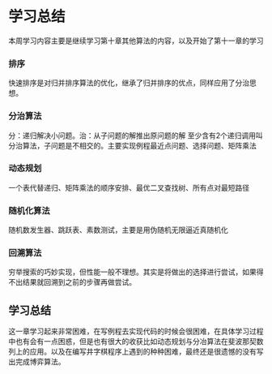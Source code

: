 # 学习总结

本周学习内容主要是继续学习第十章其他算法的内容，以及开始了第十一章的学习

### 排序

快速排序是对归并排序算法的优化，继承了归并排序的优点，同样应用了分治思想。



### 分治算法

分：递归解决小问题。治：从子问题的解推出原问题的解 至少含有2个递归调用叫分治算法，子问题是不相交的。主要实现例程最近点问题、选择问题、矩阵乘法

### 动态规划

一个表代替递归、矩阵乘法的顺序安排、最优二叉查找树、所有点对最短路径

### 随机化算法

随机数发生器、跳跃表、素数测试，主要是用伪随机无限逼近真随机化

### 回溯算法

穷举搜索的巧妙实现，但性能一般不理想。其实是将做出的选择进行尝试，如果得不出结果就回溯到之前的步骤再做尝试。



## 学习总结

这一章学习起来非常困难，在写例程去实现代码的时候会很困难，在具体学习过程中也有会有一点困惑，但是也有很大的收获比如动态规划与分冶算法在斐波那契数列上的应用。以及在编写井字棋程序上遇到的种种困难，最终还是很遗憾的没有写出完成博弈算法。